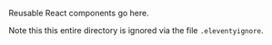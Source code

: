 Reusable React components go here.

Note this this entire directory is ignored via the file `.eleventyignore`.